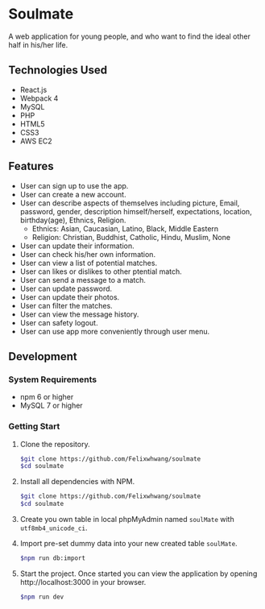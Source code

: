 # Soulmate
A web application for young people, and who want to find the ideal other half in his/her life.

## Technologies Used
- React.js
- Webpack 4
- MySQL
- PHP
- HTML5
- CSS3
- AWS EC2

## Features
- User can sign up to use the app.
- User can create a new account.
- User can describe aspects of themselves including picture, Email, password, gender, description himself/herself, expectations, location, birthday(age), Ethnics, Religion.
  - Ethnics: Asian, Caucasian, Latino, Black, Middle Eastern
  - Religion:  Christian, Buddhist, Catholic, Hindu, Muslim, None
- User can update their information.
- User can check his/her own information.
- User can view a list of potential matches.
- User can likes or dislikes to other ptential match.
- User can send a message to a match.
- User can update password.
- User can update their photos.
- User can filter the matches.
- User can view the message history.
- User can safety logout.
- User can use app more conveniently through user menu.

## Development
### System Requirements
- npm 6 or higher
- MySQL 7 or higher

### Getting Start
1. Clone the repository.

    ```bash
    $git clone https://github.com/Felixwhwang/soulmate
    $cd soulmate
    ```
2. Install all dependencies with NPM.

    ```bash
    $git clone https://github.com/Felixwhwang/soulmate
    $cd soulmate
    ```

3. Create you own table in local phpMyAdmin named `soulMate` with `utf8mb4_unicode_ci`.

4. Import pre-set dummy data into your new created table `soulMate`.

    ```bash
    $npm run db:import
    ```
5. Start the project. Once started you can view the application by opening http://localhost:3000 in your browser.

    ```bash
    $npm run dev
    ```
